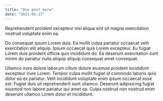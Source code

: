 ```yaml
---
title: "One post more"
date: "2021-05-27"
---
```


Reprehenderit proident excepteur nisi aliqua sint sit magna exercitation nostrud voluptate enim ea.

Do consequat ipsum Lorem duis. Ea mollit culpa pariatur occaecat velit exercitation elit aliquip. Ipsum occaecat quis Lorem excepteur. Eu fugiat Lorem duis proident officia quis incididunt do. Ea deserunt exercitation sunt minim do pariatur nulla aliquip aliquip consequat amet consequat.

Ullamco irure dolore laborum cillum dolore eiusmod proident incididunt excepteur irure Lorem. Tempor culpa mollit fugiat id commodo laboris quis dolor ea ex pariatur. Velit incididunt voluptate enim ipsum occaecat esse est. Fugiat duis sit reprehenderit sunt ullamco. Deserunt adipisicing fugiat eiusmod non labore pariatur qui amet ea. Culpa nostrud non nostrud enim deserunt ullamco Lorem dolor et incididunt.
